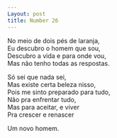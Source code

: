 ```yaml
---
Layout: post
title: Number 26
---
```


No meio de dois pés de laranja,                                                                                                                                                    
Eu descubro o homem que sou,                                                                                                                                                     
Descubro a vida e para onde vou,                                                                                                                                                   
Mas não tenho todas as respostas. 

Só sei que nada sei,                                                                                                                                                               
Mas existe certa beleza nisso,                                                                                                                                                    
Pois me sinto preparado para tudo,                                                                                                                                                                          
Não pra enfrentar tudo,                                                                                                                                                              
Mas para aceitar, e viver                                                                                                                                                           
Pra crescer e renascer

Um novo homem. 
